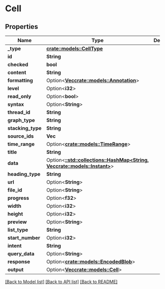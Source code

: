 # Cell

## Properties

Name | Type | Description | Notes
------------ | ------------- | ------------- | -------------
**_type** | [**crate::models::CellType**](cellType.md) |  | 
**id** | **String** |  | 
**checked** | **bool** |  | 
**content** | **String** |  | 
**formatting** | Option<[**Vec<crate::models::Annotation>**](annotation.md)> |  | [optional]
**level** | Option<**i32**> |  | [optional]
**read_only** | Option<**bool**> |  | [optional]
**syntax** | Option<**String**> |  | [optional]
**thread_id** | **String** |  | 
**graph_type** | **String** |  | 
**stacking_type** | **String** |  | 
**source_ids** | **Vec<String>** |  | 
**time_range** | Option<[**crate::models::TimeRange**](timeRange.md)> |  | [optional]
**title** | **String** |  | 
**data** | Option<[**::std::collections::HashMap<String, Vec<crate::models::Instant>>**](array.md)> |  | [optional]
**heading_type** | **String** |  | 
**url** | Option<**String**> |  | [optional]
**file_id** | Option<**String**> |  | [optional]
**progress** | Option<**f32**> |  | [optional]
**width** | Option<**i32**> |  | [optional]
**height** | Option<**i32**> |  | [optional]
**preview** | Option<**String**> |  | [optional]
**list_type** | **String** |  | 
**start_number** | Option<**i32**> |  | [optional]
**intent** | **String** |  | 
**query_data** | Option<**String**> |  | [optional]
**response** | Option<[**crate::models::EncodedBlob**](encodedBlob.md)> |  | [optional]
**output** | Option<[**Vec<crate::models::Cell>**](cell.md)> |  | [optional]

[[Back to Model list]](../README.md#documentation-for-models) [[Back to API list]](../README.md#documentation-for-api-endpoints) [[Back to README]](../README.md)


